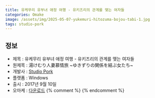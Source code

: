 ```yaml
---
title: 유케무리 유부녀 애정 여행 - 유키즈리의 관계를 맺는 여자들
categories: Omake
image: /assets/img/2025-05-07-yukemuri-hitozuma-bojou-tabi-1.jpg
tags: studio-pork
---
```


## 정보

* 제목 : 유케무리 유부녀 애정 여행 - 유키즈리의 관계를 맺는 여자들
* 원제목 : 湯けむり人妻慕情旅 ~ゆきずりの関係を結ぶ女たち~
* 개발사 : [Studio Pork](/tags/studio-pork)
* 플랫폼 : Windows
* 출시 : 2017년 9월 10일
* 오마케 : [다운로드](/assets/omake/yukemuri-hitozuma-bojou-tabi.zip)
{% comment %}
{% endcomment %}
